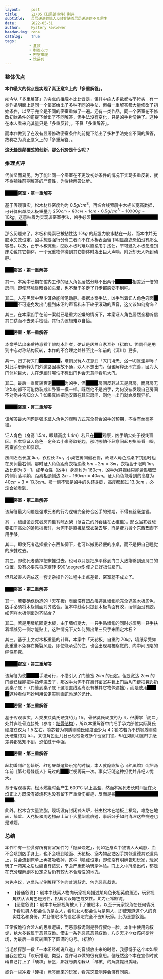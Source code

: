 ```yaml
---
layout:     post
title:      22/05《红黑馆事件》剧评
subtitle:   层层递进的惊人反转伴随着层层递进的不合理性
date:       2022-05-31
author:     Mystery Reviewer
header-img: none
catalog:    true
tags:
           - 盒装
           - 剧游方舟
           - 密室推理
           - 馆系列
---
```


###  整体优点

**本作最大的优点是实现了真正意义上的「多重解答」。**

如今以「多重解答」为卖点的推理本比比皆是，但其中绝大多数都名不符实：有一类作品明面上是同一个密室给出了多种不同的手法，但每一重解答都大量修改了初始条件，以至于完全是不同的密室重做了一遍。还有一类作品，同一个密室在不修改初始条件的前提下给出了不同解答，但手法没有变化，只是凶手身份换了。这种在本人看来充其量只是「多重反转」，不算「多重解答」。

而本作做到了在没有显著修改密室条件的前提下给出了多种手法完全不同的解答，故称之为真正意义上的「多重解答」。

**这无疑是颠覆式的创新，那么代价是什么呢？**

### 推理点评

代价显而易见，为了能让同一个密室在不更改初始条件的情况下实现多重反转，就不得牺牲前期解答的严谨性，为后续解答让步。

#### <font style="background-color: #000000; color: black">高余笙</font>密室・第一重解答

基于客观事实，松木材料密度约为 $0.5g/cm^3$，再结合线索册中木板长宽高数据，可计算出单块木板重量为 $250cm \times 80cm \times 1cm \times 0.5g/cm^3 = 10000g = 10kg$。这意味着为实现该密室手法，凶手必须<font style="background-color: #000000; color: black">用绳索拎起重达 $10kg$ 的木板，再从通风口取出</font>。

那么问题来了，木板和绳索已被粘性达 $10kg$ 的超强力胶水黏在一起，而本中并无胶水失效设定，凶手想要强行分离二者而不在木板表面留下明显痕迹恐怕没有那么容易。以及，由于木板沉重，回收木板时难以直接用手接住，不可避免木板先撞到床沿或其它物体，一个沉重物体碰到其它物体时发出巨大声响，附近却无人听到动静。

#### <font style="background-color: #000000; color: black">周凯</font>密室・第一重解答

其一，本案中长期在馆内工作的证人角色居然分辨不出两个<font style="background-color: #000000; color: black">行走距离</font>相差近一倍的房间，即使环境昏暗叠加头晕，也不至于多走了几步都感受不到吧。

其二，人在黑暗中至少耳朵能听见动静。根据本案手法，凶手当着证人角色的面<font style="background-color: #000000; color: black">推开门时</font>不可避免发出门撞到床沿的声音和床下轮子滚动的声音，这又该如何掩饰？

其三，在本案凶手在前一案就已是重大凶嫌的情况下，本案证人角色居然全程听信其口供而不去亲手检验，其行为逻辑难以自恰。

#### <font style="background-color: #000000; color: black">管家</font>密室・第一重解答

本案手法出来后特意看了眼剧本作者，确认是灰烬自家互抄（捂脸）。但同样是用到中心对称结构反转，本作的不合理之处甚至比一年前的《漓川》更多。

其一，凶手将大门<font style="background-color: #000000; color: black">伪装成墙后</font>，难倒没有人注意到「大门消失」这一明显差异吗？对此手册解释为门外道路因事故不通，众人不想出门。但该解释还不完善，因为大门体积巨大，人在走廊时哪怕不想出门也会无意间看见大门。

其二，最后一重反转否定<font style="background-color: #000000; color: black">陆思源</font>为凶手，但<font style="background-color: #000000; color: black">陆思源</font>房间反转过去是厨房，而厨房无论如何都不可能伪装成和卧室一模一样。既然他不是凶手，为何没有发现自己房间不对劲并告知众人？如果真凶把他安置在其它房间，则他一出门就会发现异样。

#### <font style="background-color: #000000; color: black">高余笙</font>密室・第二重解答

该解答最大问题是强求证人角色的观察方式完全符合凶手的预期，不得有丝毫差错。

证人角色（身高 $1.5m$，眼睛高度 $1.4m$）若只在<font style="background-color: #000000; color: black">门口</font>观察，凶手确实处于视线盲区。但本案证人角色一定会去小桌旁取钥匙，那时哪怕不经意间起身抬头看一眼，密室都会立即穿帮。

房间左右长度 $5m$，衣柜长 $2m$，小桌在房间最右侧，故证人角色捡桌下钥匙时也在房间最右侧，那时证人角色距离衣柜边缘 $5m - 2m = 3m$，衣柜高于眼睛 $1m$，故比例为 $3:1$。成年女性（凶手）身高约为 $160cm$，凶手为避视线只能紧贴墙壁内侧角落平躺，距离柜顶侧边 $2m - 160cm = 40cm$。证人角色能看到的高度为 $40cm \div 3 \approx 13.3cm$。那一侧不管是凶手的头还是脚，高度都超过 $13.3cm$ ，必定会被看到。

#### <font style="background-color: #000000; color: black">周凯</font>密室・第二重解答

该解答最大问题是强求死者的行为逻辑完全符合凶手的预期，不得有丝毫差错。

其一，根据设定死者房间里有晾衣架（他自己的外套挂在衣柜里）。那么当死者想要扣下高处的通风挡板时，为何不是直接拿晾衣架去够，而是费力搬个东西垫脚下用手够。

其二，即使死者选择搬个东西垫脚下，也可以搬更轻便的小桌，而不是把自己睡觉的床推过去。

其三，即使死者选择把床推过去，也可以只是把床平移到门口大致能够到通风口的位置，没有必要先将床旋转 $90 \degree$ 使之正好抵住房门。

但凡被害人完成这一套复杂操作的过程中出点差错，密室就不成立了。

#### <font style="background-color: #000000; color: black">管家</font>密室・第二重解答

其一，若要确保伪造的「天花板」表面没有凹凸痕迹且墙纸能完全遮盖木板底色，凶手必须将木板侧面对齐贴合。但本中线索只提到木板背面有胶，而侧面没有胶，如何将木板侧面对齐贴合？

其二，若是用墙纸固定木板，由于墙纸宽大，一只手贴墙纸的同时必须另一只手扶着墙纸另一侧才能贴上，这种情况下又如何腾出第三只手来固定木板？

其三，基于上文对木板重量的计算，本案中「天花板」自重约 $70kg$，墙纸承受如此重量不免存在撕裂风险，即使能承受的住，也会出现易被察觉的、向中间凹陷的弹性形变。

#### <font style="background-color: #000000; color: black">高余笙</font>密室・第三重解答

该解答为使<font style="background-color: #000000; color: black">双木板</font>手法可行，不惜引入了门缝宽 $2cm$ 的设定。但是宽达 $2cm$ 的门缝已经能把手指伸进去了，那凶手为何不在离开密室并锁上门后从门缝把钥匙扔到桌子底下（门缝到桌子底下这段直线距离没有被其它物体遮挡），而是使用<font style="background-color: #000000; color: black">双木板</font>这种看似巧妙利用设定实则画蛇添足的诡计。

#### <font style="background-color: #000000; color: black">周凯</font>密室・第三重解答

基于客观事实，人类皮肤莫氏硬度约为 $1.5$，骨骼莫氏硬度约为 $4$，但脚掌「虎口」处并非趾骨连接处（参考：[趾骨结构](https://anatomy.co.uk/phalanges/)），所以本重解答中门把手承力部位实际莫氏硬度仅仅为 $1.5$ 左右。锁芯若为铜质则莫氏硬度至少为 $4$；锁芯若为不锈钢质则莫氏硬度约为 $5.5$。某位角色近几日已经检查过多个密室门锁，却连如此明显的手感差异都感知不到，恐怕过于牵强。

#### <font style="background-color: #000000; color: black">管家</font>密室・第三重解答

起初看到红色墙纸、红色床单这些设定的时候，本人就隐隐担心《红黑馆》会把两年前《第七号嫌疑人》玩过的<font style="background-color: #000000; color: black">色盲</font>烂梗再玩一次。事实证明这种担忧并非杞人忧天。

基于客观事实，松木燃烧时会产生 $600℃$ 以上高温，然而本案死者长时间坐在火焰正上方既没有被烧死也没有留下严重烧伤痕迹，反而是被<font style="background-color: #000000; color: black">燃烧产生的的一氧化碳毒死</font>。

此外，松木含大量油脂，现场没有封闭式火炉，任由松木在地板上裸烧，难免在地面、墙壁、天花板和周边物品上留下大量烟熏痕迹，事后凶手如何清理这些痕迹也是难题。

### 总结

本作中有一些贯穿所有密室案件的「隐藏设定」，例如近身砍中被害人大动脉，血不会喷到凶手身上，也不会喷到地面、天花板、室内物品或凶手携带道德其它道具上，只会流到床单上再被吸收掉。这种「隐藏设定」即使没有明确告知玩家，玩家玩了一两案之后也能自行接受，不会严重影响玩家体验。而上文中所指出的，都是在充分理解剧本设定之后仍有较大不合理性的地方。

为免争议，这里先举例解释下何为普通叙诡、何为恶意叙诡。

* 【普通叙诡】：剧本中线索人物向玩家视角描述某角色长相英俊潇洒，玩家视角默认该角色是男性，但其实该角色为女性。此为正常叙诡。
* 【恶意叙诡】：剧本中玩家视角被人下了催眠术，以至于玩家视角在任何情况下看见男人都会认为是女人，看见女人都会认为是男人，即使知道这个人的真实姓名和身份。并且催眠术的设定事先完全不告知玩家。此为恶意叙诡。

正常叙诡符合常人的思维逻辑，而恶意叙诡则是强行叙你一脸。本作中使用的叙诡，绝大多数属于恶意叙诡。借由一系列恶意恶意叙诡，八岁天才小女孩闪亮登场，为最后一重反转画下了圆满的句号。（捂脸）

当毛侦探那一段「一本正经胡说八道」的音频放出来的时候，我感慨于这个本如果自我定位为「欢乐推理」类型，或许可以做的很有意思。但既然这个本在宣传时就给自己打上了「硬核」标签，那就勿要怨我从「硬核」的角度提出质疑。

或许一些冲着「硬核」标签而来的玩家，看完这篇测评会深有同感。
